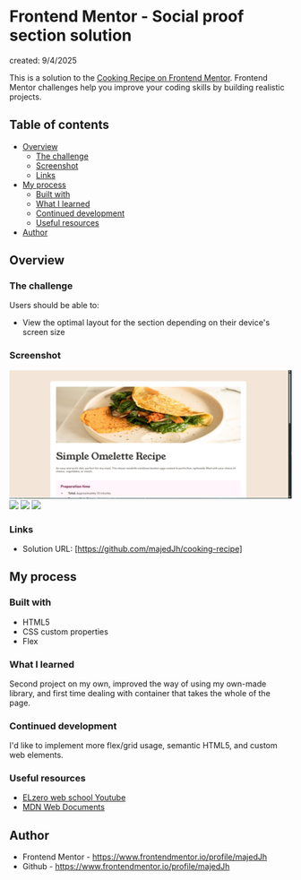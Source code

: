 # Frontend Mentor - Social proof section solution
created: 9/4/2025

This is a solution to the [Cooking Recipe on Frontend Mentor](https://www.frontendmentor.io/challenges/recipe-page-KiTsR8QQKm). Frontend Mentor challenges help you improve your coding skills by building realistic projects. 

## Table of contents

- [Overview](#overview)
  - [The challenge](#the-challenge)
  - [Screenshot](#screenshot)
  - [Links](#links)
- [My process](#my-process)
  - [Built with](#built-with)
  - [What I learned](#what-i-learned)
  - [Continued development](#continued-development)
  - [Useful resources](#useful-resources)
- [Author](#author)

## Overview

### The challenge

Users should be able to:

- View the optimal layout for the section depending on their device's screen size

### Screenshot
![](./project%20screenshots/Screenshot%202025-07-21%20015711.png)
![](./project%20screenshots/Screenshot%202025-07-21%20015728.png.png)
![](./project%20screenshots/Screenshot%202025-07-21%20015756.png.png)
![](./project%20screenshots/Screenshot%202025-07-21%20015818.png.png)

### Links

- Solution URL: [https://github.com/majedJh/cooking-recipe]

## My process

### Built with

- HTML5
- CSS custom properties
- Flex


### What I learned

Second project on my own, improved the way of using my own-made library, and first time dealing with container that takes the whole of the page.

### Continued development

I'd like to implement more flex/grid usage, semantic HTML5, and custom web elements.

### Useful resources

- [ELzero web school Youtube](https://www.youtube.com/@ElzeroWebSchool)
- [MDN Web Documents](https://developer.mozilla.org/en-US/)

## Author

- Frontend Mentor - https://www.frontendmentor.io/profile/majedJh
- Github - https://www.frontendmentor.io/profile/majedJh


